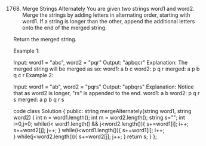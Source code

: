 1768. Merge Strings Alternately
You are given two strings word1 and word2. Merge the strings by adding letters in alternating order, starting with word1. If a string is longer than the other, append the additional letters onto the end of the merged string.

Return the merged string.

 

Example 1:

Input: word1 = "abc", word2 = "pqr"
Output: "apbqcr"
Explanation: The merged string will be merged as so:
word1:  a   b   c
word2:    p   q   r
merged: a p b q c r
Example 2:

Input: word1 = "ab", word2 = "pqrs"
Output: "apbqrs"
Explanation: Notice that as word2 is longer, "rs" is appended to the end.
word1:  a   b 
word2:    p   q   r   s
merged: a p b q   r   s

code 
class Solution {
public:
    string mergeAlternately(string word1, string word2) {
        int n = word1.length();
        int m = word2.length();
        string s="";
        int i=0,j=0;
        while(i< word1.length() && j<word2.length()){
            s+=word1[i];
            i++;
            s+=word2[j];
            j++;
        }
        while(i<word1.length()){
            s+=word1[i];
            i++;        
            }
        while(j<word2.length()){
            s+=word2[j];
            j++;
        }
        return s;
    }
};

